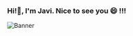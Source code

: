 ### Hi!👋, I'm Javi. Nice to see you 😄 !!! 
![Banner]([[https://www.freepik.com/premium-vector/web-development-word-concepts-blue-banner_34501753.htm](https://www.postermywall.com/index.php/art/template/6cb7390c1a8b6fe9028d5b66b79900ca/happy-helloween-design-template)https://www.postermywall.com/index.php/art/template/6cb7390c1a8b6fe9028d5b66b79900ca/happy-helloween-design-template](https://github.com/JaviVS7/JaviVS7/assets/112435491/dee0011f-a1e8-412a-88e6-b881d7d524ff)https://github.com/JaviVS7/JaviVS7/assets/112435491/dee0011f-a1e8-412a-88e6-b881d7d524ff)
